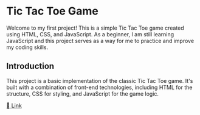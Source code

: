 # Tic Tac Toe Game

Welcome to my first project! This is a simple Tic Tac Toe game created using HTML, CSS, and JavaScript. As a beginner, I am still learning JavaScript and this project serves as a way for me to practice and improve my coding skills.

## Introduction

This project is a basic implementation of the classic Tic Tac Toe game. It's built with a combination of front-end technologies, including HTML for the structure, CSS for styling, and JavaScript for the game logic.

[🔗 Link](https://f63b6e70-45e4-436f-a135-7ebf2604f5da-00-ahkhq7vts47x.sisko.replit.dev/)


